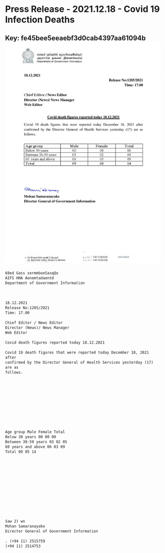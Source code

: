 # Press Release - 2021.12.18 - Covid 19 Infection Deaths 
Key: fe45bee5eeaebf3d0cab4397aa61094b 
![img](img/fe45bee5eeaebf3d0cab4397aa61094b.jpg)
---
```
68ed Gass sermmboeSasqQo
AIFS HHA Aonemtadaentd
Department of Government Information

 

18.12.2021
Release No:1285/2021
Time: 17.00

Chief Editor / News Editor
Director (News)/ News Manager
Web Editor

Covid death figures reported today 18.12.2021

Covid 19 death figures that were reported today December 18, 2021 after
confirmed by the Director General of Health Services yesterday (17) are as
follows.

 

 

 

 

 

Age group Male Female Total
Below 30 years 00 00 00
Between 30-59 years 03 02 05
60 years and above 06 03 09
Total 09 05 14

 

 

 

 

 

 

Saw 2) wn
Mohan Samaranayake
Director General of Government Information

. (+94 11) 2515759
(+94 11) 2514753

 

```
